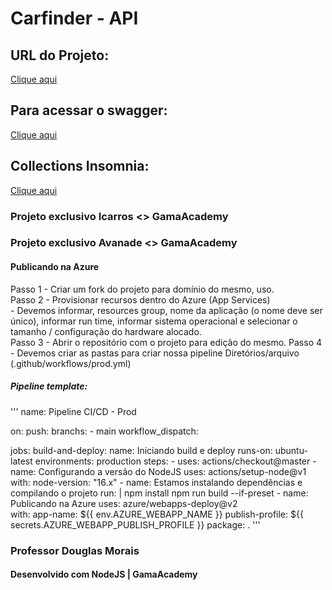 # Carfinder - API

## URL do Projeto:
[Clique aqui](https://carfinder-api.herokuapp.com/)

## Para acessar o swagger:
[Clique aqui](https://carfinder-api.herokuapp.com/swagger/)

## Collections Insomnia:
[Clique aqui](Insomnia_2022-07-04.yaml)

### Projeto exclusivo Icarros <> GamaAcademy

### Projeto exclusivo Avanade <> GamaAcademy

#### Publicando na Azure

Passo 1 - Criar um fork do projeto para domínio do mesmo, uso. <br>
Passo 2 - Provisionar recursos dentro do Azure (App Services) <br>
    - Devemos informar, resources group, nome da aplicação (o nome deve ser 
    único), informar run time, informar sistema operacional e selecionar o
    tamanho / configuração do hardware alocado. <br>
Passo 3 - Abrir o repositório com o projeto para edição do mesmo.
Passo 4 - Devemos criar as pastas para criar nossa pipeline
    Diretórios/arquivo (.github/workflows/prod.yml) <br>

##### Pipeline template:

'''
name: Pipeline CI/CD - Prod

on:
  push:
    branchs:
      - main
  workflow_dispatch:   

  jobs:
    build-and-deploy:
      name: Iniciando build e deploy
      runs-on: ubuntu-latest
      environments: production
      steps:
      - uses: actions/checkout@master
      - name: Configurando a versão do NodeJS
        uses: actions/setup-node@v1
        with:
          node-version: "16.x"
      - name: Estamos instalando dependências e compilando o projeto
        run: | 
          npm install
          npm run build --if-preset
      - name: Publicando na Azure
        uses: azure/webapps-deploy@v2  
        with:
          app-name: ${{ env.AZURE_WEBAPP_NAME }}
          publish-profile: ${{ secrets.AZURE_WEBAPP_PUBLISH_PROFILE }}
          package: .
'''

### Professor Douglas Morais
#### Desenvolvido com NodeJS | GamaAcademy